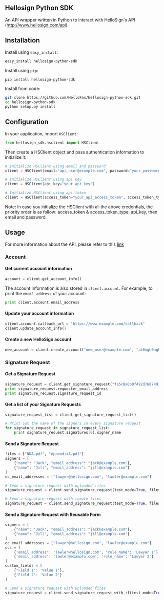 Hellosign Python SDK
-------------------


An API wrapper written in Python to interact with HelloSign's API (http://www.hellosign.com/api)


## Installation

Install using `easy_install`:

````sh
easy_install hellosign-python-sdk
````

Install using `pip`:

````sh
pip install hellosign-python-sdk
````

Install from code:
````sh
git clone https://github.com/HelloFax/hellosign-python-sdk.git
cd hellosign-python-sdk
python setup.py install
````

## Configuration

In your application, import `HSClient`:

````python
from hellosign_sdk.hsclient import HSClient
````

Then create a HSClient object and pass authentication information to initialize it:

````python
# Initialize HSClient using email and password
client = HSClient(email="api_user@example.com", password="your_password")

# Initialize HSClient using api key
client = HSClient(api_key="your_api_key")

# Initialize HSClient using api token
client = HSClient(access_token="your_api_access_token", access_token_type="Bearer")
````
Note: In case you initialize the HSClient with all the above credentials, the priority order is as follow: access_token & access_token_type, api_key, then email and password.

## Usage

For more information about the API, please refer to this [link](http://hellosign-python-sdk.readthedocs.org/en/latest/)

### Account

#### Get current account information

````python
account = client.get_account_info()
````

The account information is also stored in `client.account`. For example, to print the `email_address` of your account:

````python
print client.account.email_address
````

#### Update your account information

````python
client.account.callback_url = "https://www.example.com/callback"
client.update_account_info()
````

#### Create a new HelloSign account

````python
new_account = client.create_account("new_user@example.com", "aL0ngL0ngPa55w0rd")
````


### Signature Request


#### Get a Signature Request

````python
signature_request = client.get_signature_request("fa5c8a0b0f492d768749333ad6fcc214c111e967")
print signature_request.requester_email_address
print signature_request.signature_request_id
````

#### Get a list of your Signature Requests

````python
signature_request_list = client.get_signature_request_list()

# Print out the name of the signers in every signature request
for signature_request in signature_request_list:
    print signature_request.signatures[0].signer_name
````

#### Send a Signature Request

````python
files = ["NDA.pdf", "AppendixA.pdf"]
signers = [
    {"name": "Jack", "email_address": "jack@example.com"}, 
    {"name": "Jill", "email_address": "jill@example.com"}
]
cc_email_addresses = ["lawyer@hellosign.com", "lawler@example.com"]

# Send a signature request with uploaded files
signature_request = client.send_signature_request(test_mode=True, files=None, file_urls=["http://www.example.com/download/sample.pdf"], title="NDA with Acme Co.", subject="The NDA we talked about", message="Please sign this NDA and then we can discuss more. Let me know if you have any questions.", signing_redirect_url=None, signers=signers, cc_email_addresses=cc_email_addresses)

# Send a signature request with remote files
signature_request = client.send_signature_request(test_mode=True, files=files, file_urls=None, title="NDA with Acme Co.", subject="The NDA we talked about", message="Please sign this NDA and then we can discuss more. Let me know if you have any questions.", signing_redirect_url=None, signers=signers, cc_email_addresses=cc_email_addresses)
````

#### Send a Signature Request with Reusable Form

````python
signers = [
    {"name": "Jack", "email_address": "jack@example.com"}, 
    {"name": "Jill", "email_address": "jill@example.com"}
]
cc_email_addresses = ["lawyer@hellosign.com", "lawler@example.com"]
ccs = [
    {'email_address': 'lawler@hellosign.com', 'role_name': 'Lawyer 1'},
    {'email_address': 'lawler@example.com', 'role_name': 'Lawyer 2'}
]
custom_fields = [
    {"Field 1": 'Value 1'}, 
    {'Field 2': 'Value 2'}
]

# Send a signature request with uploaded files
signature_request = client.send_signature_request_with_rf(test_mode=True, reusable_form_id="fa5c8a0b0f492d768749333ad6fcc214c111e967", title="NDA with Acme Co.", subject="The NDA we talked about", message="Please sign this NDA and then we can discuss more. Let me know if you have any questions.", signing_redirect_url=None, signers=signers, ccs=ccs, custom_fields=custom_fields)
````
